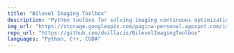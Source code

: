 ```yaml
---
title: "Bilevel Imaging Toolbox"
description: "Python toolbox for solving imaging continuous optimization and bilevel parameter learning problems."
img_url: "https://storage.googleapis.com/pagina-personal.appspot.com/img_code/bit.png"
repo_url: "https://github.com/dvillacis/BilevelImagingToolbox"
languages: "Python, C++, CUDA"
---
```

